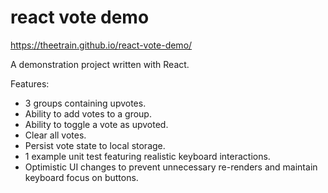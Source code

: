# react vote demo

<https://theetrain.github.io/react-vote-demo/>

A demonstration project written with React.

Features:

- 3 groups containing upvotes.
- Ability to add votes to a group.
- Ability to toggle a vote as upvoted.
- Clear all votes.
- Persist vote state to local storage.
- 1 example unit test featuring realistic keyboard interactions.
- Optimistic UI changes to prevent unnecessary re-renders and maintain keyboard
  focus on buttons.
